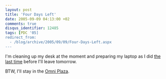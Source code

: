 ```yaml
---
layout: post
title: 'Four Days Left'
date: 2005-09-09 04:13:00 +02
comments: true
disqus_identifier: 12485
tags: [PDC '05]
redirect_from:
  - /blog/archive/2005/09/09/Four-Days-Left.aspx
---
```


I'm cleaning up my desk at the moment and preparing my laptop as I did [the last time](/archive/2003/10/17/todos-before-pdc/) before I'll leave tomorrow.

BTW, I'll stay in the [Omni Plaza](http://www.omnihotels.com/hotels/default.asp?h_id=61).

